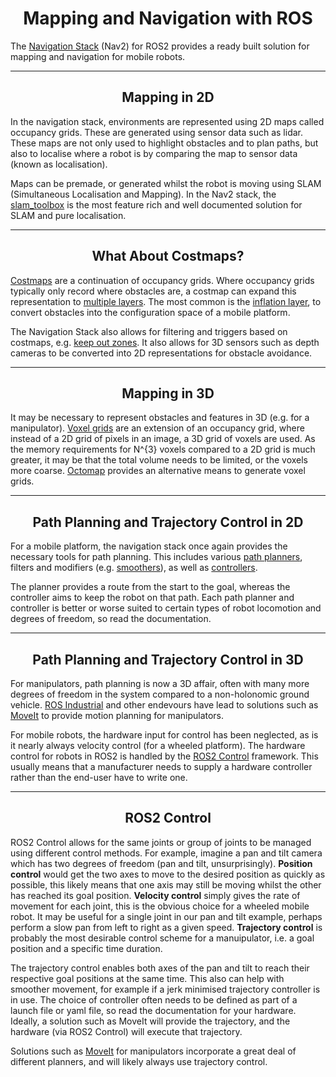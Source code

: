 <h1 align="center"> Mapping and Navigation with ROS </h1>

The [Navigation Stack](https://navigation.ros.org/) (Nav2) for ROS2 provides a ready built solution for mapping and navigation for mobile robots.

---
<h2 align="center">Mapping in 2D</h2>

In the navigation stack, environments are represented using 2D maps called occupancy grids.  These are generated using sensor data such as lidar.  These maps are not only used to highlight obstacles and to plan paths, but also to localise where a robot is by comparing the map to sensor data (known as localisation).

Maps can be premade, or generated whilst the robot is moving using SLAM (Simultaneous Localisation and Mapping).  In the Nav2 stack, the [slam_toolbox](https://github.com/SteveMacenski/slam_toolbox) is the most feature rich and well documented solution for SLAM and pure localisation.

---
<h2 align="center">What About Costmaps?</h2>

[Costmaps](https://navigation.ros.org/configuration/packages/configuring-costmaps.html) are a continuation of occupancy grids.  Where occupancy grids typically only record where obstacles are, a costmap can expand this representation to [multiple layers](https://navigation.ros.org/plugins/index.html#costmap-layers).  The most common is the [inflation layer](https://navigation.ros.org/configuration/packages/costmap-plugins/inflation.html), to convert obstacles into the configuration space of a mobile platform.

The Navigation Stack also allows for filtering and triggers based on costmaps, e.g. [keep out zones](https://navigation.ros.org/configuration/packages/costmap-plugins/keepout_filter.html).  It also allows for 3D sensors such as depth cameras to be converted into 2D representations for obstacle avoidance.

---
<h2 align="center">Mapping in 3D</h2>

It may be necessary to represent obstacles and features in 3D (e.g. for a manipulator).  [Voxel grids](https://index.ros.org/p/nav2_voxel_grid/github-ros-planning-navigation2/) are an extension of an occupancy grid, where instead of a 2D grid of pixels in an image, a 3D grid of voxels are used.  As the memory requirements for N^{3} voxels compared to a 2D grid is much greater, it may be that the total volume needs to be limited, or the voxels more coarse.  [Octomap](https://index.ros.org/p/octomap/github-octomap-octomap/) provides an alternative means to generate voxel grids.

---
<h2 align="center">Path Planning and Trajectory Control in 2D</h2>

For a mobile platform, the navigation stack once again provides the necessary tools for path planning.  This includes various [path planners](https://navigation.ros.org/plugins/index.html#planners), filters and modifiers (e.g. [smoothers](https://navigation.ros.org/plugins/index.html#smoothers)), as well as [controllers](https://navigation.ros.org/plugins/index.html#controllers).

The planner provides a route from the start to the goal, whereas the controller aims to keep the robot on that path.  Each path planner and controller is better or worse suited to certain types of robot locomotion and degrees of freedom, so read the documentation.

---
<h2 align="center">Path Planning and Trajectory Control in 3D</h2>

For manipulators, path planning is now a 3D affair, often with many more degrees of freedom in the system compared to a non-holonomic ground vehicle.  [ROS Industrial](https://rosindustrial.org/) and other endevours have lead to solutions such as [MoveIt](https://moveit.ros.org/) to provide motion planning for manipulators.

For mobile robots, the hardware input for control has been neglected, as is it nearly always velocity control (for a wheeled platform).  The hardware control for robots in ROS2 is handled by the [ROS2 Control](https://control.ros.org/) framework.  This usually means that a manufacturer needs to supply a hardware controller rather than the end-user have to write one.

---
<h2 align="center">ROS2 Control</h2>

ROS2 Control allows for the same joints or group of joints to be managed using different control methods.  For example, imagine a pan and tilt camera which has two degrees of freedom (pan and tilt, unsurprisingly).  __Position control__ would get the two axes to move to the desired position as quickly as possible, this likely means that one axis may still be moving whilst the other has reached its goal position.  __Velocity control__ simply gives the rate of movement for each joint, this is the obvious choice for a wheeled mobile robot.  It may be useful for a single joint in our pan and tilt example, perhaps perform a slow pan from left to right as a given speed.  __Trajectory control__ is probably the most desirable control scheme for a manuipulator, i.e. a goal position and a specific time duration.

The trajectory control enables both axes of the pan and tilt to reach their respective goal positions at the same time.  This also can help with smoother movement, for example if a jerk minimised trajectory controller is in use.  The choice of controller often needs to be defined as part of a launch file or yaml file, so read the documentation for your hardware.  Ideally, a solution such as MoveIt will provide the trajectory, and the hardware (via ROS2 Control) will execute that trajectory.

Solutions such as [MoveIt](https://moveit.ros.org/) for manipulators incorporate a great deal of different planners, and will likely always use trajectory control.

